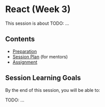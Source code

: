 # React (Week 3)

This session is about TODO: ...

## Contents

- [Preparation](./preparation.md)
- [Session Plan](./session-plan.md) (for mentors)
- [Assignment](./assignment.md)

## Session Learning Goals

By the end of this session, you will be able to:

TODO: ...
